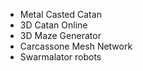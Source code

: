 - Metal Casted Catan
- 3D Catan Online
- 3D Maze Generator
- Carcassone Mesh Network
- Swarmalator robots